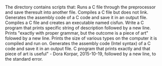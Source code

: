 The directory contains scripts that:
	Runs a C file through the preprocessor and save theresult into another file.
	Compiles a C file but does not link.
	Generates the assembly code of a C code and save it in an output file.
	Compiles a C file and creates an executable named cisfun.
	Write a C program that prints specific string of description followed by a new line.
	Prints "exactly with proper grammar, but the outcome is a piece of art" folowed by a new line.
	Prints the size of various types on the computer it is compiled and run on.
	Generates the assembly code (Intel syntax) of a C code and save it in an output file.
	C program that prints exactly and that piece of art is useful" - Dora Korpar, 2015-10-19, followed by a new line, to the standard error.
